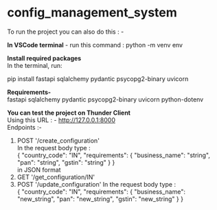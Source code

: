 # config_management_system

To run the project you can also do this : - 

**In VSCode terminal** - 
run this command : python -m venv env

**Install required packages**<br>
In the terminal, run:<br>

pip install fastapi sqlalchemy pydantic psycopg2-binary uvicorn

**Requirements-**<br>
fastapi
sqlalchemy
pydantic
psycopg2-binary
uvicorn
python-dotenv


**You can test the project on Thunder Client** <br>
Using this URL : - http://127.0.0.1:8000<br>
Endpoints :- 
1) POST '/create_configuration'<br>
In the request body type :<br> {
  "country_code": "IN",
  "requirements": {
    "business_name": "string",
    "pan": "string",
    "gstin": "string"
  }
}<br>
in JSON format<br>
2) GET '/get_configuration/IN'<br>
3) POST '/update_configuration'
In the request body type : <br>
{
  "country_code": "IN",
  "requirements": {
    "business_name": "new_string",
    "pan": "new_string",
    "gstin": "new_string"
  }
}<br>

